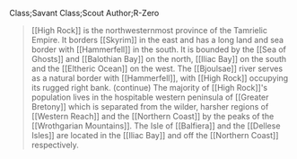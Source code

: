 Class;Savant Class;Scout Author;R-Zero
>[[High Rock]] is the northwesternmost province of the Tamrielic Empire. It borders [[Skyrim]] in the east and has a long land and sea border with [[Hammerfell]] in the south. It is bounded by the [[Sea of Ghosts]] and [[Balothian Bay]] on the north, [[Iliac Bay]] on the south and the [[Eltheric Ocean]] on the west. The [[Bjoulsae]] river serves as a natural border with [[Hammerfell]], with [[High Rock]] occupying its rugged right bank.
>(continue)
>The majority of [[High Rock]]'s population lives in the hospitable western peninsula of [[Greater Bretony]] which is separated from the wilder, harsher regions of [[Western Reach]] and the [[Northern Coast]] by the peaks of the [[Wrothgarian Mountains]].  The Isle of [[Balfiera]] and the [[Dellese Isles]] are located in the [[Iliac Bay]] and off the [[Northern Coast]] respectively.